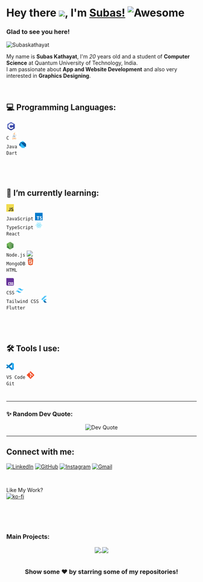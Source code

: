 # Hey there <img src="https://raw.githubusercontent.com/iampavangandhi/iampavangandhi/master/gifs/Hi.gif" width="30px">, I'm [Subas!](https://github.com/Subaskathayat/) ![Awesome](https://cdn.rawgit.com/sindresorhus/awesome/d7305f38d29fed78fa85652e3a63e154dd8e8829/media/badge.svg)

### Glad to see you here! 
<p align="left"> <img src="https://komarev.com/ghpvc/?username=Subaskathayat&label=Profile%20views&color=0e75b6&style=flat" alt="Subaskathayat" /> </p>

My name is **Subas Kathayat**, I'm *20* years old and a student of **Computer Science** at Quantum University of Technology, India.  
I am passionate about **App and Website Development** and also very interested in **Graphics Designing**.

<br/>

<!--
- 🔭 I’m currently working on **AI Android App**
- 🌱 I’m currently learning **MERN**
- 💬 Ask me about **Web Development**
- 😄 Employment: **Open for internship opportunities**
- ⚡ Fun fact: **HuiHuiHui ❤**
- 📫 Reach me at **skathayat40@gmail.com**
-->

## 💻 Programming Languages:
<code><img height="25" src="https://raw.githubusercontent.com/sachinverma53121/sachinverma53121/master/icons/c.png"> C</code>
<code><img height="20" src="https://raw.githubusercontent.com/github/explore/80688e429a7d4ef2fca1e82350fe8e3517d3494d/topics/java/java.png"> Java</code>
<code><img height="20" src="https://raw.githubusercontent.com/github/explore/80688e429a7d4ef2fca1e82350fe8e3517d3494d/topics/dart/dart.png"> Dart</code>
#
<br/>

## 🌱 I’m currently learning:  
<code><img height="20" src="https://raw.githubusercontent.com/github/explore/80688e429a7d4ef2fca1e82350fe8e3517d3494d/topics/javascript/javascript.png"> JavaScript</code>
<code><img height="20" src="https://raw.githubusercontent.com/github/explore/80688e429a7d4ef2fca1e82350fe8e3517d3494d/topics/typescript/typescript.png"> TypeScript</code>
<code><img height="20" src="https://raw.githubusercontent.com/github/explore/80688e429a7d4ef2fca1e82350fe8e3517d3494d/topics/react/react.png"> React</code> <br/>

<code><img height="20" src="https://raw.githubusercontent.com/github/explore/80688e429a7d4ef2fca1e82350fe8e3517d3494d/topics/nodejs/nodejs.png"> Node.js</code>
<code><img height="20" src="https://encrypted-tbn0.gstatic.com/images?q=tbn%3AANd9GcSTTzPAw-55ssm1Im594xYZ9eRQu2JylrkYLg&usqp=CAU"> MongoDB</code>
<code><img height="20" src="https://raw.githubusercontent.com/github/explore/80688e429a7d4ef2fca1e82350fe8e3517d3494d/topics/html/html.png"> HTML</code> <br/>

<code><img height="20" src="https://raw.githubusercontent.com/github/explore/80688e429a7d4ef2fca1e82350fe8e3517d3494d/topics/css/css.png"> CSS</code>
<code><img height="20" src="https://raw.githubusercontent.com/devicons/devicon/master/icons/tailwindcss/tailwindcss-plain.svg"> Tailwind CSS</code>
<code><img height="20" src="https://raw.githubusercontent.com/github/explore/80688e429a7d4ef2fca1e82350fe8e3517d3494d/topics/flutter/flutter.png"> Flutter</code>
#
<br />

## 🛠️ Tools I use:
<code><img height="20" src="https://raw.githubusercontent.com/github/explore/80688e429a7d4ef2fca1e82350fe8e3517d3494d/topics/visual-studio-code/visual-studio-code.png"> VS Code</code>
<code><img height="20" src="https://raw.githubusercontent.com/devicons/devicon/master/icons/git/git-original.svg"> Git</code>

#
<hr>
<h3 align="left">✨ Random Dev Quote:</h3>
<p align="center">
  <img src="https://quotes-github-readme.vercel.app/api?type=horizontal&theme=dark" alt="Dev Quote" />
</p>
<hr>

## Connect with me:  

[![LinkedIn](https://img.shields.io/badge/-LinkedIn-blue?style=flat&logo=Linkedin&logoColor=white)](https://www.linkedin.com/in/subaskathayat/)
[![GitHub](https://img.shields.io/badge/-GitHub-000?style=flat&logo=GitHub&logoColor=white)](https://github.com/Subaskathayat) 
[![Instagram](https://img.shields.io/badge/-Instagram-c13584?style=flat&labelColor=c13584&logo=instagram&logoColor=white)](https://www.instagram.com/subas.888)
[![Gmail](https://img.shields.io/badge/-Gmail-c14438?style=flat&logo=Gmail&logoColor=white)](mailto:skathayat40@gmail.com)

<br/>

Like My Work?  
[![ko-fi](https://ko-fi.com/img/githubbutton_sm.svg)](https://ko-fi.com/R6R61H6BW8)

<!--
<a href="https://www.buymeacoffee.com/subaskathayat" target="_blank"><img src="https://cdn.buymeacoffee.com/buttons/v2/default-yellow.png" alt="Buy Me A Coffee" height="60px" width="217px" ></a>
-->

<br /><br/><br />

### Main Projects:
<!-- Replace this with your own projects -->
<p align="center">
  <a href="https://github.com/Subaskathayat/portfolio-subas">
    <img align="center" src="https://github-readme-stats.vercel.app/api/pin/?username=Subaskathayat&repo=portfolio-subas" />
  </a>
  <a href="https://github.com/Subaskathayat/pickup-lines-app">
  <img align="center" src="https://github-readme-stats.vercel.app/api/pin/?username=Subaskathayat&repo=pickup-lines-app" />
</a>

</p>


#

<div align="center">

### Show some ❤️ by starring some of my repositories!

</div>
